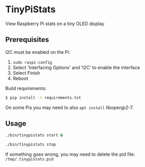 # TinyPiStats

View Raspberry Pi stats on a tiny OLED display

## Prerequisites

I2C must be enabled on the Pi:

1. `sudo raspi-config`
2. Select 'Interfacing Options' and 'I2C' to enable the interface
3. Select Finish
4. Reboot

Build requirements:

```bash
$ pip install -r requirements.txt
```

On some Pis you may need to also `apt install` libopenjp2-7.

## Usage

```bash
./bin/tinypistats start &
```

```bash
./bin/tinypistats stop
```

If something goes wrong, you may need to delete the pid file: `/tmp/.tinypistats.pid`
